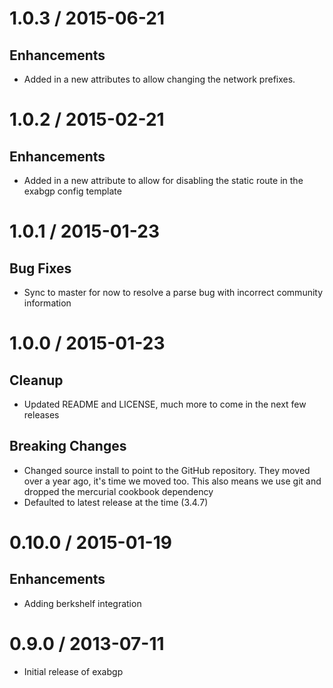 # 1.0.3 / 2015-06-21

## Enhancements

* Added in a new attributes to allow changing the network prefixes.

# 1.0.2 / 2015-02-21

## Enhancements

* Added in a new attribute to allow for disabling the static route in the
  exabgp config template

# 1.0.1 / 2015-01-23

## Bug Fixes

* Sync to master for now to resolve a parse bug with incorrect community
  information

# 1.0.0 / 2015-01-23

## Cleanup

* Updated README and LICENSE, much more to come in the next few releases

## Breaking Changes

* Changed source install to point to the GitHub repository. They moved over
  a year ago, it's time we moved too. This also means we use git and dropped
  the mercurial cookbook dependency
* Defaulted to latest release at the time (3.4.7)

# 0.10.0 / 2015-01-19

## Enhancements

* Adding berkshelf integration

# 0.9.0 / 2013-07-11

* Initial release of exabgp

